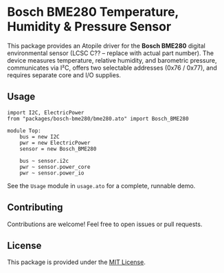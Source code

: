# Bosch BME280 Temperature, Humidity & Pressure Sensor

This package provides an Atopile driver for the **Bosch BME280** digital environmental sensor (LCSC C?? – replace with actual part number). The device measures temperature, relative humidity, and barometric pressure, communicates via I²C, offers two selectable addresses (0x76 / 0x77), and requires separate core and I/O supplies.

## Usage

```ato
import I2C, ElectricPower
from "packages/bosch-bme280/bme280.ato" import Bosch_BME280

module Top:
    bus = new I2C
    pwr = new ElectricPower
    sensor = new Bosch_BME280

    bus ~ sensor.i2c
    pwr ~ sensor.power_core
    pwr ~ sensor.power_io
```

See the `Usage` module in `usage.ato` for a complete, runnable demo.

## Contributing

Contributions are welcome! Feel free to open issues or pull requests.

## License

This package is provided under the [MIT License](https://opensource.org/license/mit/).
